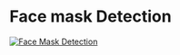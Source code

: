 # Face mask Detection

[![Face Mask Detection](https://img.youtube.com/vi/mcZ62541qm4/0.jpg)](https://www.youtube.com/watch?v=mcZ62541qm4)
